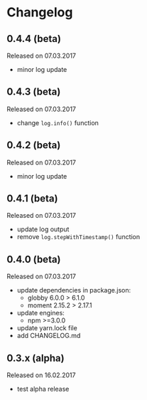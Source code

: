 # Changelog

## 0.4.4 (beta)
Released on 07.03.2017

- minor log update

## 0.4.3 (beta)
Released on 07.03.2017

- change `log.info()` function

## 0.4.2 (beta)
Released on 07.03.2017

- minor log update

## 0.4.1 (beta)
Released on 07.03.2017

- update log output
- remove `log.stepWithTimestamp()` function

## 0.4.0 (beta)
Released on 07.03.2017

- update dependencies in package.json:
    - globby 6.0.0 > 6.1.0
    - moment 2.15.2 > 2.17.1               
- update engines:
    - npm >=3.0.0
- update yarn.lock file
- add CHANGELOG.md

## 0.3.x (alpha)
Released on 16.02.2017

- test alpha release